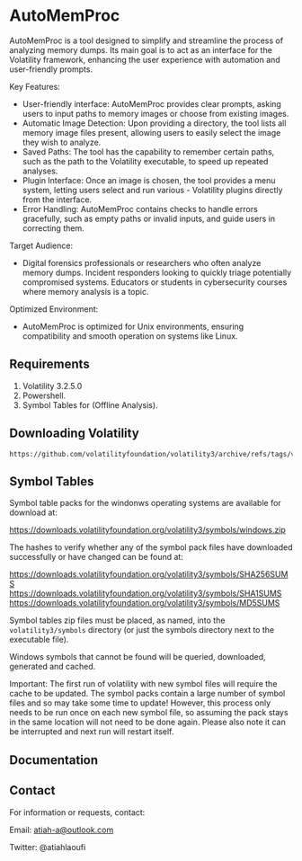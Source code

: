 # AutoMemProc

AutoMemProc is a tool designed to simplify and streamline the process of analyzing memory dumps. Its main goal is to act as an interface for the Volatility framework, enhancing the user experience with automation and user-friendly prompts.

Key Features:
- User-friendly interface: AutoMemProc provides clear prompts, asking users to input paths to memory images or choose from existing images.
- Automatic Image Detection: Upon providing a directory, the tool lists all memory image files present, allowing users to easily select the image they wish to analyze.
- Saved Paths: The tool has the capability to remember certain paths, such as the path to the Volatility executable, to speed up repeated analyses.
- Plugin Interface: Once an image is chosen, the tool provides a menu system, letting users select and run various - Volatility plugins directly from the interface.
- Error Handling: AutoMemProc contains checks to handle errors gracefully, such as empty paths or invalid inputs, and guide users in correcting them.

Target Audience:
 - Digital forensics professionals or researchers who often analyze memory dumps.
Incident responders looking to quickly triage potentially compromised systems.
Educators or students in cybersecurity courses where memory analysis is a topic.

Optimized Environment:
- AutoMemProc is optimized for Unix environments, ensuring compatibility and smooth operation on systems like Linux.

## Requirements

1. Volatility 3.2.5.0
2. Powershell.
3. Symbol Tables for (Offline Analysis). 

## Downloading Volatility

```shell
https://github.com/volatilityfoundation/volatility3/archive/refs/tags/v2.5.0.tar.gz
```

## Symbol Tables

Symbol table packs for the windonws operating systems are available for download at:

<https://downloads.volatilityfoundation.org/volatility3/symbols/windows.zip>  

The hashes to verify whether any of the symbol pack files have downloaded successfully or have changed can be found at:

<https://downloads.volatilityfoundation.org/volatility3/symbols/SHA256SUMS>  
<https://downloads.volatilityfoundation.org/volatility3/symbols/SHA1SUMS>  
<https://downloads.volatilityfoundation.org/volatility3/symbols/MD5SUMS> 

Symbol tables zip files must be placed, as named, into the `volatility3/symbols` directory (or just the symbols directory next to the executable file).

Windows symbols that cannot be found will be queried, downloaded, generated and cached.

Important: The first run of volatility with new symbol files will require the cache to be updated.  The symbol packs contain a large number of symbol files and so may take some time to update!
However, this process only needs to be run once on each new symbol file, so assuming the pack stays in the same location will not need to be done again.  Please also note it can be interrupted and next run will restart itself.

## Documentation


## Contact

For information or requests, contact:

Email: atiah-a@outlook.com

Twitter: @atiahlaoufi
